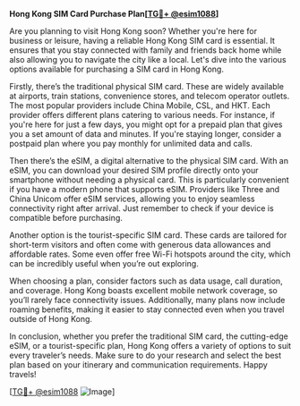 **Hong Kong SIM Card Purchase Plan[[TG💪+ @esim1088](https://t.me/s/esim1088)]**

Are you planning to visit Hong Kong soon? Whether you're here for business or leisure, having a reliable Hong Kong SIM card is essential. It ensures that you stay connected with family and friends back home while also allowing you to navigate the city like a local. Let's dive into the various options available for purchasing a SIM card in Hong Kong.

Firstly, there’s the traditional physical SIM card. These are widely available at airports, train stations, convenience stores, and telecom operator outlets. The most popular providers include China Mobile, CSL, and HKT. Each provider offers different plans catering to various needs. For instance, if you're here for just a few days, you might opt for a prepaid plan that gives you a set amount of data and minutes. If you're staying longer, consider a postpaid plan where you pay monthly for unlimited data and calls.

Then there’s the eSIM, a digital alternative to the physical SIM card. With an eSIM, you can download your desired SIM profile directly onto your smartphone without needing a physical card. This is particularly convenient if you have a modern phone that supports eSIM. Providers like Three and China Unicom offer eSIM services, allowing you to enjoy seamless connectivity right after arrival. Just remember to check if your device is compatible before purchasing.

Another option is the tourist-specific SIM card. These cards are tailored for short-term visitors and often come with generous data allowances and affordable rates. Some even offer free Wi-Fi hotspots around the city, which can be incredibly useful when you’re out exploring.

When choosing a plan, consider factors such as data usage, call duration, and coverage. Hong Kong boasts excellent mobile network coverage, so you’ll rarely face connectivity issues. Additionally, many plans now include roaming benefits, making it easier to stay connected even when you travel outside of Hong Kong.

In conclusion, whether you prefer the traditional SIM card, the cutting-edge eSIM, or a tourist-specific plan, Hong Kong offers a variety of options to suit every traveler’s needs. Make sure to do your research and select the best plan based on your itinerary and communication requirements. Happy travels!

[[TG💪+ @esim1088](https://t.me/s/esim1088) ![Image](https://i.postimg.cc/Y0z9fWf4/image.png)]